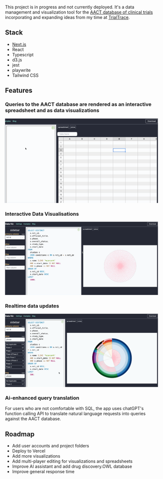 This project is in progress and not currently deployed. It's a data management and visualization tool for the [AACT database of clinical trials](https://aact.ctti-clinicaltrials.org/) incorporating and expanding ideas from my time at [TrialTrace](https://demo.trialtrace.com/).

## Stack
- [Next.js](https://nextjs.org/)
- React
- Typescript
- d3.js
- jest
- playwrite
- Tailwind CSS

## Features

### Queries to the AACT database are rendered as an interactive spreadsheet and as data visualizations

![](/public/Fetch.gif)

### Interactive Data Visualisations

![](/public/ResizeAndSelect.gif)

### Realtime data updates
![](/public/UpdateData.gif)

### Ai-enhanced query translation
For users who are not comfortable with SQL, the app uses chatGPT's function calling API to translate natural language requests into queries against the AACT database.

## Roadmap
- Add user accounts and project folders
- Deploy to Vercel
- Add more visualizations
- Add multi-player editing for visualizations and spreadsheets
- Improve AI assistant and add drug discovery.OWL database
- Improve general response time
